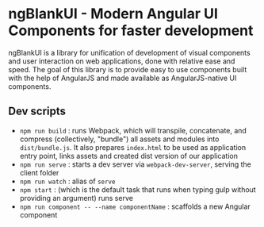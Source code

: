 # ngBlankUI - Modern Angular UI Components for faster development

ngBlankUI is a library for unification of development of visual components and user interaction on web applications, done with relative ease and speed. The goal of this library is to provide easy to use components built with the help of AngularJS and made available as AngularJS-native UI components. 

## Dev scripts
 * `npm run build` : runs Webpack, which will transpile, concatenate, and compress (collectively, "bundle") all assets and modules into `dist/bundle.js`. It also prepares `index.html` to be used as application entry point, links assets and created dist version of our application
 * `npm run serve` : starts a dev server via `webpack-dev-server`, serving the client folder
 * `npm run watch` : alias of `serve`
 * `npm start` : (which is the default task that runs when typing gulp without providing an argument) runs serve
 * `npm run component -- --name componentName` : scaffolds a new Angular component
